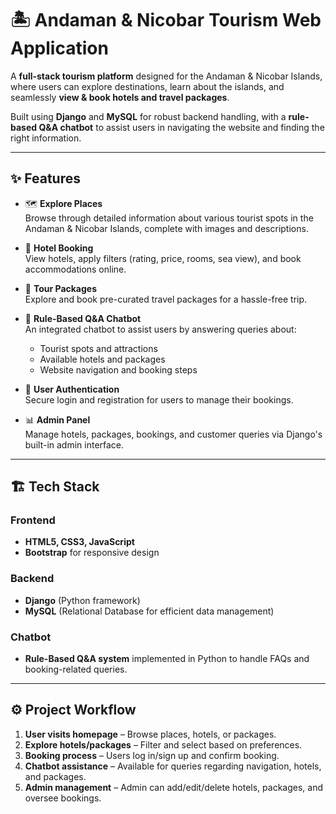# 🏝️ Andaman & Nicobar Tourism Web Application  

A **full-stack tourism platform** designed for the Andaman & Nicobar Islands, where users can explore destinations, learn about the islands, and seamlessly **view & book hotels and travel packages**.  

Built using **Django** and **MySQL** for robust backend handling, with a **rule-based Q&A chatbot** to assist users in navigating the website and finding the right information.

---

## ✨ Features  

- 🗺️ **Explore Places**  
  Browse through detailed information about various tourist spots in the Andaman & Nicobar Islands, complete with images and descriptions.  

- 🏨 **Hotel Booking**  
  View hotels, apply filters (rating, price, rooms, sea view), and book accommodations online.  

- 🎁 **Tour Packages**  
  Explore and book pre-curated travel packages for a hassle-free trip.  

- 🤖 **Rule-Based Q&A Chatbot**  
  An integrated chatbot to assist users by answering queries about:  
  - Tourist spots and attractions  
  - Available hotels and packages  
  - Website navigation and booking steps  

- 🔐 **User Authentication**  
  Secure login and registration for users to manage their bookings.  

- 📊 **Admin Panel**  
  Manage hotels, packages, bookings, and customer queries via Django's built-in admin interface.  

---

## 🏗️ Tech Stack  

### Frontend  
- **HTML5, CSS3, JavaScript**  
- **Bootstrap** for responsive design  

### Backend  
- **Django** (Python framework)  
- **MySQL** (Relational Database for efficient data management)  

### Chatbot  
- **Rule-Based Q&A system** implemented in Python to handle FAQs and booking-related queries.  

---

## ⚙️ Project Workflow  

1. **User visits homepage** – Browse places, hotels, or packages.  
2. **Explore hotels/packages** – Filter and select based on preferences.  
3. **Booking process** – Users log in/sign up and confirm booking.  
4. **Chatbot assistance** – Available for queries regarding navigation, hotels, and packages.  
5. **Admin management** – Admin can add/edit/delete hotels, packages, and oversee bookings.  
